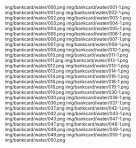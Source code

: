 img/bankcard/water/000.png
img/bankcard/water/001-1.png
img/bankcard/water/001.png
img/bankcard/water/002-1.png
img/bankcard/water/002.png
img/bankcard/water/003-1.png
img/bankcard/water/003.png
img/bankcard/water/004-1.png
img/bankcard/water/004.png
img/bankcard/water/005-1.png
img/bankcard/water/005.png
img/bankcard/water/006-1.png
img/bankcard/water/006.png
img/bankcard/water/007-1.png
img/bankcard/water/007.png
img/bankcard/water/008-1.png
img/bankcard/water/008.png
img/bankcard/water/010-1.png
img/bankcard/water/010.png
img/bankcard/water/011-1.png
img/bankcard/water/011.png
img/bankcard/water/012-1.png
img/bankcard/water/012.png
img/bankcard/water/013-1.png
img/bankcard/water/013.png
img/bankcard/water/014-1.png
img/bankcard/water/014.png
img/bankcard/water/016-1.png
img/bankcard/water/016.png
img/bankcard/water/018-1.png
img/bankcard/water/018.png
img/bankcard/water/019-1.png
img/bankcard/water/019.png
img/bankcard/water/030-1.png
img/bankcard/water/030.png
img/bankcard/water/036-1.png
img/bankcard/water/036.png
img/bankcard/water/037-1.png
img/bankcard/water/037.png
img/bankcard/water/042-1.png
img/bankcard/water/042.png
img/bankcard/water/043-1.png
img/bankcard/water/043.png
img/bankcard/water/047-1.png
img/bankcard/water/047.png
img/bankcard/water/048-1.png
img/bankcard/water/048.png
img/bankcard/water/049-1.png
img/bankcard/water/049.png
img/bankcard/water/050-1.png
img/bankcard/water/050.png